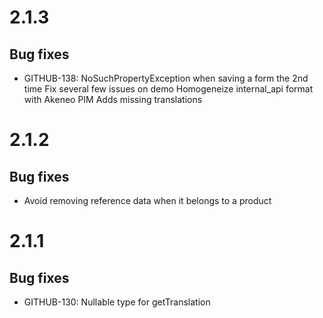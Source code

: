 # 2.1.3

## Bug fixes
- GITHUB-138: NoSuchPropertyException when saving a form the 2nd time
Fix several few issues on demo
Homogeneize internal_api format with Akeneo PIM
Adds missing translations


# 2.1.2

## Bug fixes
- Avoid removing reference data when it belongs to a product


# 2.1.1

## Bug fixes
- GITHUB-130: Nullable type for getTranslation                                                 
